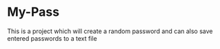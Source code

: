 # My-Pass

This is a project which will create a random password and can also save entered passwords to a text file
